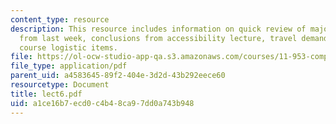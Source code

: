 ```yaml
---
content_type: resource
description: This resource includes information on quick review of major concepts
  from last week, conclusions from accessibility lecture, travel demand, and other
  course logistic items.
file: https://ol-ocw-studio-app-qa.s3.amazonaws.com/courses/11-953-comparative-land-use-and-transportation-planning-spring-2006/a1ce16b7ecd0c4b48ca97dd0a743b948_lect6.pdf
file_type: application/pdf
parent_uid: a4583645-89f2-404e-3d2d-43b292eece60
resourcetype: Document
title: lect6.pdf
uid: a1ce16b7-ecd0-c4b4-8ca9-7dd0a743b948
---
```

